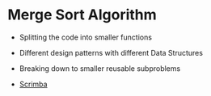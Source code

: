 # Merge Sort Algorithm 

- Splitting the code into smaller functions
- Different design patterns with different Data Structures 
- Breaking down to smaller reusable subproblems 
   
- [Scrimba](https://scrimba.com/allcourses)
   
  
